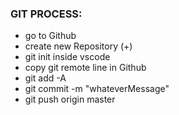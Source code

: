### GIT PROCESS:
- go to Github
- create new Repository (+)
- git init inside vscode
- copy git remote line in Github
- git add -A
- git commit -m "whateverMessage"
- git push origin master